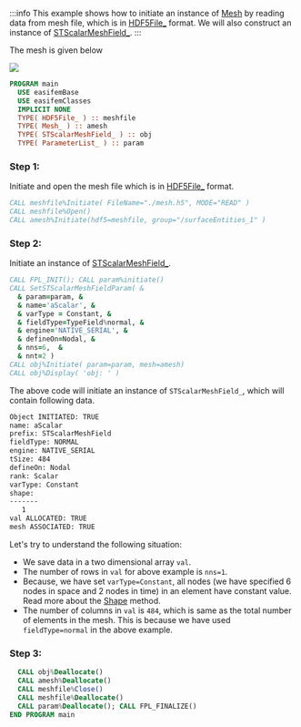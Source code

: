 :::info
This example shows how to initiate an instance of [Mesh](/docs-api/Mesh) by reading data from mesh file, which is in [HDF5File_](/docs-api/HDF5File) format. We will also construct an instance of [STScalarMeshField_](/docs-api/STScalarMeshField).
:::

The mesh is given below

![](./mesh.png)

```fortran
PROGRAM main
  USE easifemBase
  USE easifemClasses
  IMPLICIT NONE
  TYPE( HDF5File_ ) :: meshfile
  TYPE( Mesh_ ) :: amesh
  TYPE( STScalarMeshField_ ) :: obj
  TYPE( ParameterList_ ) :: param
```

### Step 1:

Initiate and open the mesh file which is in [HDF5File_](/docs-api/HDF5File) format.

```fortran
CALL meshfile%Initiate( FileName="./mesh.h5", MODE="READ" )
CALL meshfile%Open()
CALL amesh%Initiate(hdf5=meshfile, group="/surfaceEntities_1" )
```

### Step 2:

Initiate an instance of [STScalarMeshField_](/docs-api/STScalarMeshField).

```fortran
CALL FPL_INIT(); CALL param%initiate()
CALL SetSTScalarMeshFieldParam( &
  & param=param, &
  & name='aScalar', &
  & varType = Constant, &
  & fieldType=TypeField%normal, &
  & engine='NATIVE_SERIAL', &
  & defineOn=Nodal, &
  & nns=6,  &
  & nnt=2 )
CALL obj%Initiate( param=param, mesh=amesh)
CALL obj%Display( 'obj: ' )
```

The above code will initiate an instance of `STScalarMeshField_`, which will contain following data.

```txt
Object INITIATED: TRUE
name: aScalar
prefix: STScalarMeshField
fieldType: NORMAL              
engine: NATIVE_SERIAL
tSize: 484
defineOn: Nodal
rank: Scalar
varType: Constant
shape: 
-------
   1   
val ALLOCATED: TRUE
mesh ASSOCIATED: TRUE
```

Let's try to understand the following situation:

- We save data in a two dimensional array `val`.
- The number of rows in `val` for above example is `nns=1`.
- Because, we have set `varType=Constant`, all nodes (we have specified 6 nodes in space and 2 nodes in time) in an element have constant value. Read more about the [Shape](/docs-api/AbstractMeshField/AbstractMeshField_) method.
- The number of columns in `val` is `484`, which is same as the total number of elements in the mesh. This is because we have used `fieldType=normal` in the above example.

### Step 3:

```fortran
  CALL obj%Deallocate()
  CALL amesh%Deallocate()
  CALL meshfile%Close()
  CALL meshfile%Deallocate()
  CALL param%Deallocate(); CALL FPL_FINALIZE()
END PROGRAM main
```
